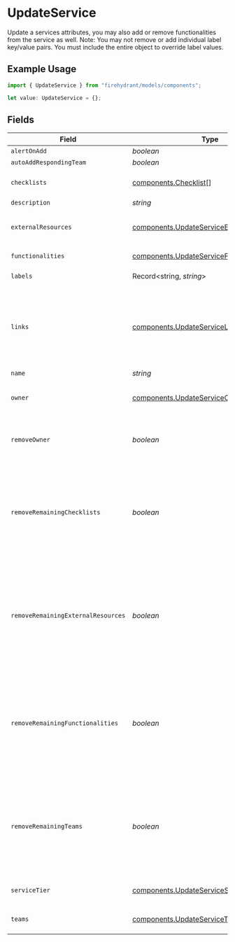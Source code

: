 # UpdateService

Update a services attributes, you may also add or remove functionalities from the service as well.
Note: You may not remove or add individual label key/value pairs. You must include the entire object to override label values.


## Example Usage

```typescript
import { UpdateService } from "firehydrant/models/components";

let value: UpdateService = {};
```

## Fields

| Field                                                                                                                                                                                                        | Type                                                                                                                                                                                                         | Required                                                                                                                                                                                                     | Description                                                                                                                                                                                                  |
| ------------------------------------------------------------------------------------------------------------------------------------------------------------------------------------------------------------ | ------------------------------------------------------------------------------------------------------------------------------------------------------------------------------------------------------------ | ------------------------------------------------------------------------------------------------------------------------------------------------------------------------------------------------------------ | ------------------------------------------------------------------------------------------------------------------------------------------------------------------------------------------------------------ |
| `alertOnAdd`                                                                                                                                                                                                 | *boolean*                                                                                                                                                                                                    | :heavy_minus_sign:                                                                                                                                                                                           | N/A                                                                                                                                                                                                          |
| `autoAddRespondingTeam`                                                                                                                                                                                      | *boolean*                                                                                                                                                                                                    | :heavy_minus_sign:                                                                                                                                                                                           | N/A                                                                                                                                                                                                          |
| `checklists`                                                                                                                                                                                                 | [components.Checklist](../../models/components/checklist.md)[]                                                                                                                                               | :heavy_minus_sign:                                                                                                                                                                                           | Array of checklist IDs to attach to the service                                                                                                                                                              |
| `description`                                                                                                                                                                                                | *string*                                                                                                                                                                                                     | :heavy_minus_sign:                                                                                                                                                                                           | N/A                                                                                                                                                                                                          |
| `externalResources`                                                                                                                                                                                          | [components.UpdateServiceExternalResource](../../models/components/updateserviceexternalresource.md)[]                                                                                                       | :heavy_minus_sign:                                                                                                                                                                                           | An array of external resources to attach to this service.                                                                                                                                                    |
| `functionalities`                                                                                                                                                                                            | [components.UpdateServiceFunctionality](../../models/components/updateservicefunctionality.md)[]                                                                                                             | :heavy_minus_sign:                                                                                                                                                                                           | An array of functionalities                                                                                                                                                                                  |
| `labels`                                                                                                                                                                                                     | Record<string, *string*>                                                                                                                                                                                     | :heavy_minus_sign:                                                                                                                                                                                           | A hash of label keys and values                                                                                                                                                                              |
| `links`                                                                                                                                                                                                      | [components.UpdateServiceLink](../../models/components/updateservicelink.md)[]                                                                                                                               | :heavy_minus_sign:                                                                                                                                                                                           | An array of links to associate with this service. This will remove all links not present in the patch. Only acts if 'links' key is included in the payload.                                                  |
| `name`                                                                                                                                                                                                       | *string*                                                                                                                                                                                                     | :heavy_minus_sign:                                                                                                                                                                                           | N/A                                                                                                                                                                                                          |
| `owner`                                                                                                                                                                                                      | [components.UpdateServiceOwner](../../models/components/updateserviceowner.md)                                                                                                                               | :heavy_minus_sign:                                                                                                                                                                                           | An object representing a Team that owns the service                                                                                                                                                          |
| `removeOwner`                                                                                                                                                                                                | *boolean*                                                                                                                                                                                                    | :heavy_minus_sign:                                                                                                                                                                                           | If you are trying to remove a team as an owner from a service, set this to 'true'                                                                                                                            |
| `removeRemainingChecklists`                                                                                                                                                                                  | *boolean*                                                                                                                                                                                                    | :heavy_minus_sign:                                                                                                                                                                                           | If set to true, any checklists tagged on the service that are not included in the given array will be removed. Set this to true if you want to do a replacement operation for the checklists                 |
| `removeRemainingExternalResources`                                                                                                                                                                           | *boolean*                                                                                                                                                                                                    | :heavy_minus_sign:                                                                                                                                                                                           | If set to true, any external_resources tagged on the service that are not included in the given array will be removed. Set this to true if you want to do a replacement operation for the external_resources |
| `removeRemainingFunctionalities`                                                                                                                                                                             | *boolean*                                                                                                                                                                                                    | :heavy_minus_sign:                                                                                                                                                                                           | If set to true, any functionalities tagged on the service that are not included in the given array will be removed. Set this to true if you want to do a replacement operation for the functionalities       |
| `removeRemainingTeams`                                                                                                                                                                                       | *boolean*                                                                                                                                                                                                    | :heavy_minus_sign:                                                                                                                                                                                           | If set to true, any teams tagged on the service that are not included in the given array will be removed. Set this to true if you want to do a replacement operation for the teams                           |
| `serviceTier`                                                                                                                                                                                                | [components.UpdateServiceServiceTier](../../models/components/updateserviceservicetier.md)                                                                                                                   | :heavy_minus_sign:                                                                                                                                                                                           | Integer representing service tier                                                                                                                                                                            |
| `teams`                                                                                                                                                                                                      | [components.UpdateServiceTeam](../../models/components/updateserviceteam.md)[]                                                                                                                               | :heavy_minus_sign:                                                                                                                                                                                           | An array of teams to attach to this service.                                                                                                                                                                 |
